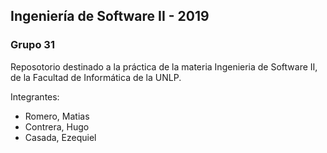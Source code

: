 ## Ingeniería de Software II - 2019

### Grupo 31

Reposotorio destinado a la práctica de la materia Ingenieria de Software II, de la Facultad de Informática de la UNLP.

Integrantes:
* Romero, Matias
* Contrera, Hugo
* Casada, Ezequiel
